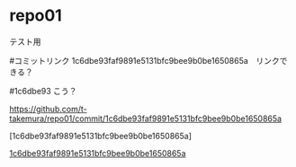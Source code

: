 # repo01
テスト用

#コミットリンク
1c6dbe93faf9891e5131bfc9bee9b0be1650865a　リンクできる？

#1c6dbe93 こう？

https://github.com/t-takemura/repo01/commit/1c6dbe93faf9891e5131bfc9bee9b0be1650865a

  [1c6dbe93faf9891e5131bfc9bee9b0be1650865a]
  
[1c6dbe93faf9891e5131bfc9bee9b0be1650865a](https://github.com/t-takemura/repo01/commit/1c6dbe93faf9891e5131bfc9bee9b0be1650865a) 
